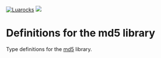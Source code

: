 [![Luarocks](https://img.shields.io/luarocks/v/tomasguisasola/md5?label=Luarocks&logo=Lua)](https://luarocks.org/modules/tomasguisasola/md5)
[![](https://img.shields.io/badge/HTML-documentation-green?logo=html5)](https://lunarmodules.github.io/md5/manual.html)

# Definitions for the md5 library

Type definitions for the [md5](http://www.inf.puc-rio.br/~roberto/md5/md5-5/md5.html) library.
